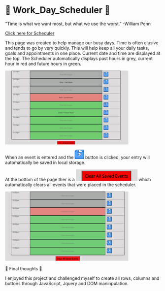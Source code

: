 # 📆 Work_Day_Scheduler 📆

"Time is what we want most, but what we use the worst."   -William Penn

[Click here for Scheduler](https://cenzo-cmd.github.io/Work_Day_scheduler/)

This page was created to help manage our busy days.  Time is often elusive and tends to go by very quickly.  This will help keep all your daily tasks, goals and appointments in one place.  Current date and time are displayed at the top. The Scheduler automatically displays past hours in grey, current hour in red and future hours in green.

<img src="assets/images/overview1.png" width="400px">

When an event is entered and the <img src="assets/images/save.png" width="30px"> button is clicked, your entry will automatically be saved in local storage.

At the bottom of the page ther is a <img src="assets/images/clearBtn.png" width="200px"> which automatically clears all events that were placed in the scheduler.

<img src="assets/images/overview2.png" width="400px">

📌 Final thoughts 📌

I enjoyed this project and challenged myself to create all rows, columns and buttons through JavaScript, Jquery and DOM maninpulation.    



